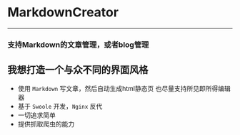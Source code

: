 # MarkdownCreator
***
### 支持Markdown的文章管理，或者blog管理
## 我想打造一个与众不同的界面风格

* 使用 `Markdown` 写文章，然后自动生成html静态页 也尽量支持所见即所得编辑器
* 基于 `Swoole` 开发，`Nginx` 反代
* 一切追求简单
* 提供抓取爬虫的能力